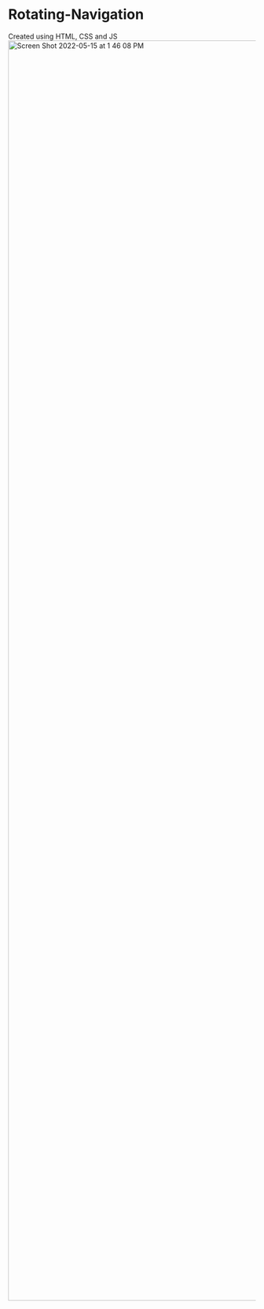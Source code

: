 # Rotating-Navigation
Created using HTML, CSS and JS
<img width="2560" alt="Screen Shot 2022-05-15 at 1 46 08 PM" src="https://user-images.githubusercontent.com/78445381/168486700-6a087eb1-0658-4e49-8e6a-5b33580a6d2b.png">
